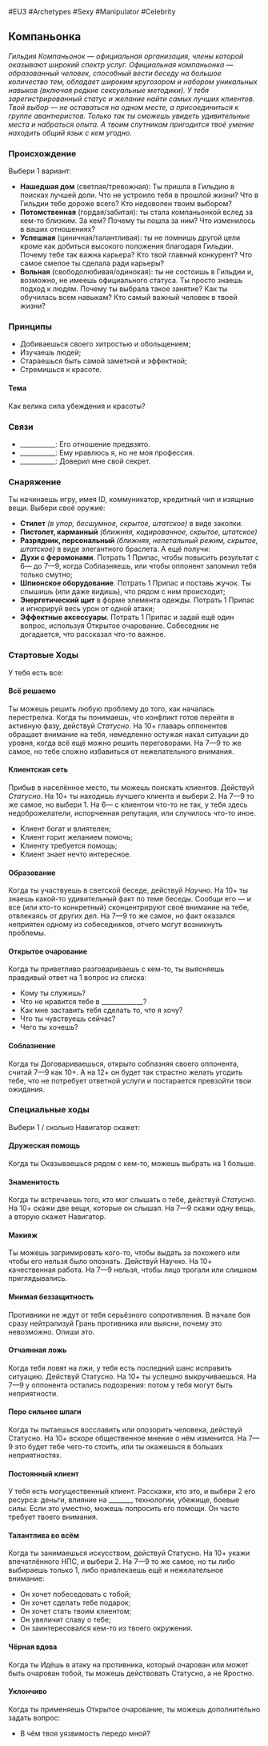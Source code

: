 #EU3 #Archetypes #Sexy #Manipulator #Celebrity 

## Компаньонка
*Гильдия Компаньонок — официальная организация, члены которой оказывают широкий спектр услуг. Официальная компаньонка — образованный человек, способный вести беседу на большое количество тем, обладает широким кругозором и набором уникальных навыков (включая редкие сексуальные методики).* 
*У тебя зарегистрированный статус и желание найти самых лучших клиентов. Твой выбор — не оставаться на одном месте, а присоединиться к группе авантюристов. Только так ты сможешь увидеть удивительные места и набраться опыта. А твоим спутникам пригодится твоё умение находить общий язык с кем угодно.*

### Происхождение
Выбери 1 вариант:
- **Нашедшая дом** (светлая/тревожная): Ты пришла в Гильдию в поисках лучшей доли. Что не устроило тебя в прошлой жизни? Что в Гильдии тебе дороже всего? Кто недоволен твоим выбором? 
- **Потомственная** (гордая/забитая): ты стала компаньонкой вслед за кем-то близким. За кем? Почему ты пошла за ним? Что изменилось в ваших отношениях? 
- **Успешная** (циничная/талантливая): ты не помнишь другой цели кроме как добиться высокого положения благодаря Гильдии. Почему тебе так важна карьера? Кто твой главный конкурент? Что самое смелое ты сделала ради карьеры? 
- **Вольная** (свободолюбивая/одинокая): ты не состоишь в Гильдии и, возможно, не имеешь официального статуса. Ты просто знаешь подход к людям. Почему ты выбрала такое занятие? Как ты обучилась всем навыкам? Кто самый важный человек в твоей жизни?


### Принципы
- Добиваешься своего хитростью и обольщением; 
- Изучаешь людей; 
- Стараешься быть самой заметной и эффектной; 
- Стремишься к красоте.
#### Тема
Как велика сила убеждения и красоты?

### Связи
- \_\_\_\_\_\_\_\_\_\_\_: Его отношение предвзято.
- \_\_\_\_\_\_\_\_\_\_\_: Ему нравлюсь я, но не моя профессия.
- \_\_\_\_\_\_\_\_\_\_\_: Доверил мне свой секрет.

### Снаряжение
Ты начинаешь игру, имея ID, коммуникатор, кредитный чип и изящные вещи. Выбери своё оружие: 
- **Стилет** *(в упор, бесшумное, скрытое, штатское)* в виде заколки. 
- **Пистолет, карманный** *(ближняя, кодированное, скрытое, штатское)*
- **Разрядник, персональный** *(ближняя, нелетальный режим, скрытое, штатское)* в виде элегантного браслета. 
 А ещё получи: 
- **Духи с феромонами**. Потрать 1 Припас, чтобы повысить результат с 6— до 7—9, когда Соблазняешь, или чтобы оппонент запомнил тебя только смутно; 
- **Шпионское оборудование**. Потрать 1 Припас и поставь жучок. Ты слышишь (или даже видишь), что рядом с ним происходит; 
- **Энергетический щит** в форме элемента одежды. Потрать 1 Припас и игнорируй весь урон от одной атаки; 
- **Эффектные аксессуары**. Потрать 1 Припас и задай ещё один вопрос, используя Открытое очарование. Собеседник не догадается, что рассказал что-то важное. 

### Стартовые Ходы
У тебя есть все:
#### Всё решаемо
Ты можешь решить любую проблему до того, как началась перестрелка. Когда ты понимаешь, что конфликт готов перейти в активную фазу, действуй *Статусно*. На 10+ главарь оппонентов обращает внимание на тебя, немедленно остужая накал ситуации до уровня, когда всё ещё можно решить переговорами. На 7—9 то же самое, но тебе сложно избавиться от нежелательного внимания. 

#### Клиентская сеть
Прибыв в населённое место, ты можешь поискать клиентов. Действуй *Статусно*. На 10+ ты находишь лучшего клиента и выбери 2. На 7—9 то же самое, но выбери 1. На 6— с клиентом что-то не так, у тебя здесь недоброжелатели, испорченная репутация, или случилось что-то иное. 
- Клиент богат и влиятелен; 
- Клиент горит желанием помочь; 
- Клиенту требуется помощь; 
- Клиент знает нечто интересное. 
 
#### Образование
Когда ты участвуешь в светской беседе, действуй *Научно*. На 10+ ты знаешь какой-то удивительный факт по теме беседы. Сообщи его — и все (или кто-то конкретный) сконцентрируют своё внимание на тебе, отвлекаясь от других дел. На 7—9 то же самое, но факт оказался неприятен одному из собеседников, отчего могут возникнуть проблемы. 

#### Открытое очарование
Когда ты приветливо разговариваешь с кем-то, ты выясняешь правдивый ответ на 1 вопрос из списка: 
- Кому ты служишь? 
- Что не нравится тебе в \_\_\_\_\_\_\_\_\_\_\_\_\_? 
- Как мне заставить тебя сделать то, что я хочу? 
- Что ты чувствуешь сейчас? 
- Чего ты хочешь? 
 
#### Соблазнение
Когда ты Договариваешься, открыто соблазняя своего оппонента, считай 7—9 как 10+. А на 12+ он будет так страстно желать угодить тебе, что не потребует ответной услуги и постарается превзойти твои ожидания.

### Специальные ходы
Выбери 1 / сколько Навигатор скажет: 
#### Дружеская помощь
Когда ты Оказываешься рядом с кем-то, можешь выбрать на 1 больше. 

#### Знаменитость
Когда ты встречаешь того, кто мог слышать о тебе, действуй *Статусно*. На 10+ скажи две вещи, которые он слышал. На 7—9 скажи одну вещь, а вторую скажет Навигатор. 

#### Макияж
Ты можешь загримировать кого-то, чтобы выдать за похожего или чтобы его нельзя было опознать. Действуй Научно. На 10+ качественная работа. На 7—9 нельзя, чтобы лицо трогали или слишком приглядывались. 

#### Мнимая беззащитность
Противники не ждут от тебя серьёзного сопротивления. В начале боя сразу нейтрализуй Грань противника или выясни, почему это невозможно. Опиши это. 

#### Отчаянная ложь
Когда тебя ловят на лжи, у тебя есть последний шанс исправить ситуацию. Действуй Статусно. На 10+ ты успешно выкручиваешься. На 7—9 у оппонента остались подозрения: потом у тебя могут быть неприятности. 

#### Перо сильнее шпаги
Когда ты пытаешься восславить или опозорить человека, действуй Статусно. На 10+ вскоре общественное мнение о нём изменится. На 7—9 это будет тебе чего-то стоить, или ты окажешься в больших неприятностях. 

#### Постоянный клиент
У тебя есть могущественный клиент. Расскажи, кто это, и выбери 2 его ресурса: деньги, влияние на _______, технологии, убежище, боевые силы. Если это уместно, можешь попросить его помощи. Он часто требует твоего внимания. 

#### Талантлива во всём
Когда ты занимаешься искусством, действуй Статусно. На 10+ укажи впечатлённого НПС, и выбери 2. На 7—9 то же самое, но ты либо выбираешь только 1, либо привлекаешь ещё и нежелательное внимание: 
- Он хочет побеседовать с тобой; 
- Он хочет сделать тебе подарок; 
- Он хочет стать твоим клиентом; 
- Он увеличит славу о тебе; 
- Он заинтересовался кем-то из твоего окружения. 

#### Чёрная вдова
Когда ты Идёшь в атаку на противника, который очарован или может быть очарован тобой, ты можешь действовать Статусно, а не Яростно. 

#### Уклончиво
Когда ты применяешь Открытое очарование, ты можешь дополнительно задать вопрос: 
- В чём твоя уязвимость передо мной?